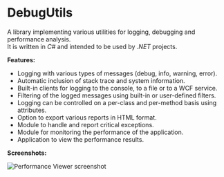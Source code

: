 DebugUtils
==========

A library implementing various utilities for logging, debugging and performance analysis.  
It is written in *C#* and intended to be used by *.NET* projects.  

**Features:**  
- Logging with various types of messages (debug, info, warning, error).  
- Automatic inclusion of stack trace and system information.  
- Built-in clients for logging to the console, to a file or to a WCF service.  
- Filtering of the logged messages using built-in or user-defined filters.  
- Logging can be controlled on a per-class and per-method basis using attributes. 
- Option to export various reports in HTML format.  
- Module to handle and report critical exceptions.  
- Module for monitoring the performance of the application.  
- Application to view the performance results.

**Screenshots:**

![Performance Viewer screenshot](http://www.gratianlup.com/documents/performance_viewer.PNG)  
